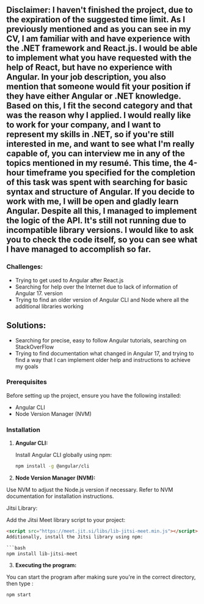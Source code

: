 ## Disclaimer: I haven't finished the project, due to the expiration of the suggested time limit. As I previously mentioned and as you can see in my CV, I am familiar with and have experience with the .NET framework and React.js. I would be able to implement what you have requested with the help of React, but have no experience with Angular. In your job description, you also mention that someone would fit your position if they have either Angular or .NET knowledge. Based on this, I fit the second category and that was the reason why I applied.  I would really like to work for your company, and I want to represent my skills in .NET, so if you're still interested in me, and want to see what I'm really capable of, you can interview me in any of the topics mentioned in my resumé. This time, the 4-hour timeframe you specified for the completion of this task was spent with searching for basic syntax and structure of Angular. If you decide to work with me, I will be open and gladly learn Angular. Despite all this, I managed to implement the logic of the API. It's still not running due to incompatible library versions. I would like to ask you to check the code itself, so you can see what I have managed to accomplish so far.


### Challenges:
- Trying to get used to Angular after React.js
- Searching for help over the Internet due to lack of information of Angular 17. version
- Trying to find an older version of Angular CLI and Node where all the additional libraries working

## Solutions:
- Searching for precise, easy to follow Angular tutorials, searching on StackOverFlow
- Trying to find documentation what changed in Angular 17, and trying to find a way that I can implement older help and instructions to achieve my goals
  
### Prerequisites

Before setting up the project, ensure you have the following installed:

- Angular CLI
- Node Version Manager (NVM)

### Installation

1. **Angular CLI:**

   Install Angular CLI globally using npm:

   ```bash
   npm install -g @angular/cli
3. **Node Version Manager (NVM):**

Use NVM to adjust the Node.js version if necessary. Refer to NVM documentation for installation instructions.

Jitsi Library:

Add the Jitsi Meet library script to your project:

```html
<script src="https://meet.jit.si/libs/lib-jitsi-meet.min.js"></script>
Additionally, install the Jitsi library using npm:

```bash
npm install lib-jitsi-meet 
```
3. **Executing the program:**

You can start the program after making sure you're in the correct directory, then type :

```bash
npm start   




